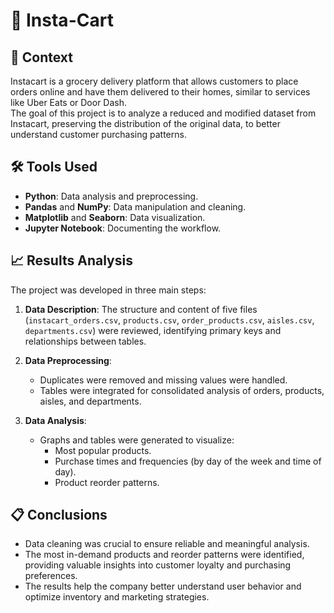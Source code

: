 # 🛒 Insta-Cart

## 📝 Context
Instacart is a grocery delivery platform that allows customers to place orders online and have them delivered to their homes, similar to services like Uber Eats or Door Dash.  
The goal of this project is to analyze a reduced and modified dataset from Instacart, preserving the distribution of the original data, to better understand customer purchasing patterns.

## 🛠️ Tools Used
- **Python**: Data analysis and preprocessing.
- **Pandas** and **NumPy**: Data manipulation and cleaning.
- **Matplotlib** and **Seaborn**: Data visualization.
- **Jupyter Notebook**: Documenting the workflow.

## 📈 Results Analysis
The project was developed in three main steps:
1. **Data Description**: The structure and content of five files (`instacart_orders.csv`, `products.csv`, `order_products.csv`, `aisles.csv`, `departments.csv`) were reviewed, identifying primary keys and relationships between tables.
   
2. **Data Preprocessing**: 
   - Duplicates were removed and missing values were handled.
   - Tables were integrated for consolidated analysis of orders, products, aisles, and departments.

3. **Data Analysis**:
   - Graphs and tables were generated to visualize:
     - Most popular products.
     - Purchase times and frequencies (by day of the week and time of day).
     - Product reorder patterns.

## 📋 Conclusions
- Data cleaning was crucial to ensure reliable and meaningful analysis.
- The most in-demand products and reorder patterns were identified, providing valuable insights into customer loyalty and purchasing preferences.
- The results help the company better understand user behavior and optimize inventory and marketing strategies.
